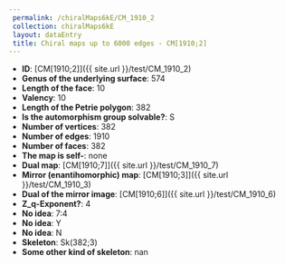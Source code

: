 ```yaml
--- 
 permalink: /chiralMaps6kE/CM_1910_2 
 collection: chiralMaps6kE
 layout: dataEntry
 title: Chiral maps up to 6000 edges - CM[1910;2]
---
```


- **ID**: [CM[1910;2]]({{ site.url }}/test/CM_1910_2)
- **Genus of the underlying surface**: 574
- **Length of the face**: 10
- **Valency**: 10
- **Length of the Petrie polygon**: 382
- **Is the automorphism group solvable?**: S
- **Number of vertices**: 382
- **Number of edges**: 1910
- **Number of faces**: 382
- **The map is self-**: none
- **Dual map**: [CM[1910;7]]({{ site.url }}/test/CM_1910_7)
- **Mirror (enantihomorphic) map**: [CM[1910;3]]({{ site.url }}/test/CM_1910_3)
- **Dual of the mirror image**: [CM[1910;6]]({{ site.url }}/test/CM_1910_6)
- **Z_q-Exponent?**: 4
- **No idea**:  7:4
- **No idea**: Y
- **No idea**: N
- **Skeleton**: Sk(382;3)
- **Some other kind of skeleton**: nan
